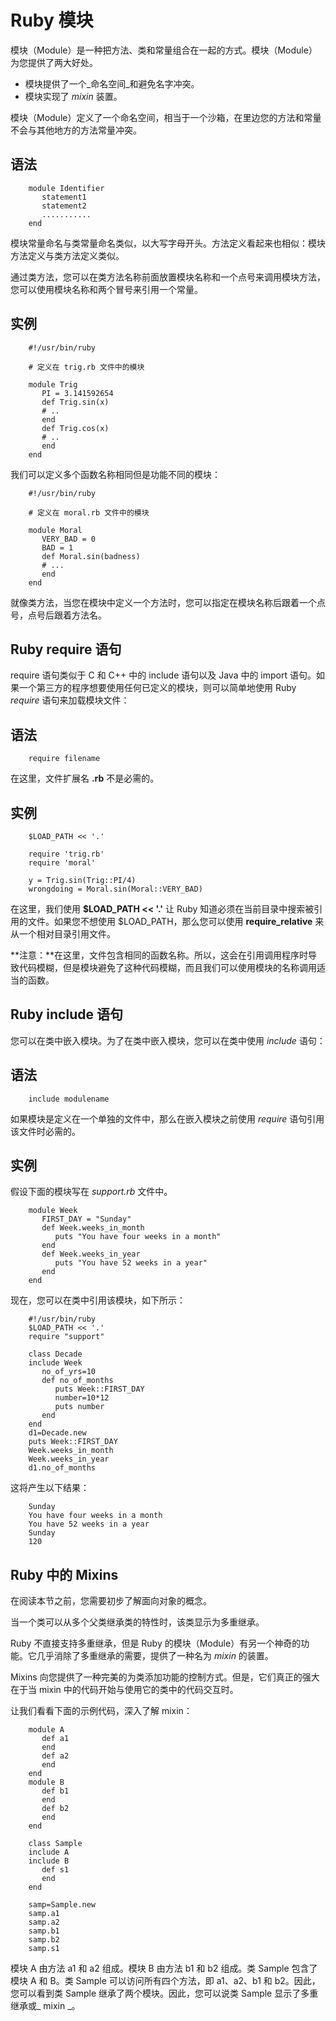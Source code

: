# Ruby 模块

模块（Module）是一种把方法、类和常量组合在一起的方式。模块（Module）为您提供了两大好处。

* 模块提供了一个_命名空间_和避免名字冲突。
* 模块实现了 _mixin_ 装置。

模块（Module）定义了一个命名空间，相当于一个沙箱，在里边您的方法和常量不会与其他地方的方法常量冲突。

## 语法

```
    module Identifier
       statement1
       statement2
       ...........
    end
```

模块常量命名与类常量命名类似，以大写字母开头。方法定义看起来也相似：模块方法定义与类方法定义类似。

通过类方法，您可以在类方法名称前面放置模块名称和一个点号来调用模块方法，您可以使用模块名称和两个冒号来引用一个常量。

## 实例

```
    #!/usr/bin/ruby

    # 定义在 trig.rb 文件中的模块

    module Trig
       PI = 3.141592654
       def Trig.sin(x)
       # ..
       end
       def Trig.cos(x)
       # ..
       end
    end
```

我们可以定义多个函数名称相同但是功能不同的模块：

```
    #!/usr/bin/ruby

    # 定义在 moral.rb 文件中的模块

    module Moral
       VERY_BAD = 0
       BAD = 1
       def Moral.sin(badness)
       # ...
       end
    end
```

就像类方法，当您在模块中定义一个方法时，您可以指定在模块名称后跟着一个点号，点号后跟着方法名。

## Ruby require 语句

require 语句类似于 C 和 C++ 中的 include 语句以及 Java 中的 import 语句。如果一个第三方的程序想要使用任何已定义的模块，则可以简单地使用 Ruby _require_ 语句来加载模块文件：

## 语法

```
    require filename
```

在这里，文件扩展名 **.rb** 不是必需的。

## 实例

```
    $LOAD_PATH << '.'

    require 'trig.rb'
    require 'moral'

    y = Trig.sin(Trig::PI/4)
    wrongdoing = Moral.sin(Moral::VERY_BAD)
```

在这里，我们使用 **$LOAD_PATH << '.'** 让 Ruby 知道必须在当前目录中搜索被引用的文件。如果您不想使用 $LOAD_PATH，那么您可以使用 **require_relative** 来从一个相对目录引用文件。

**注意：**在这里，文件包含相同的函数名称。所以，这会在引用调用程序时导致代码模糊，但是模块避免了这种代码模糊，而且我们可以使用模块的名称调用适当的函数。

## Ruby include 语句
您可以在类中嵌入模块。为了在类中嵌入模块，您可以在类中使用 _include_ 语句：

## 语法

```
    include modulename
```

如果模块是定义在一个单独的文件中，那么在嵌入模块之前使用 _require_ 语句引用该文件时必需的。

## 实例

假设下面的模块写在 _support.rb_ 文件中。

```
    module Week
       FIRST_DAY = "Sunday"
       def Week.weeks_in_month
          puts "You have four weeks in a month"
       end
       def Week.weeks_in_year
          puts "You have 52 weeks in a year"
       end
    end
```

现在，您可以在类中引用该模块，如下所示：

```
    #!/usr/bin/ruby
    $LOAD_PATH << '.'
    require "support"

    class Decade
    include Week
       no_of_yrs=10
       def no_of_months
          puts Week::FIRST_DAY
          number=10*12
          puts number
       end
    end
    d1=Decade.new
    puts Week::FIRST_DAY
    Week.weeks_in_month
    Week.weeks_in_year
    d1.no_of_months
```

这将产生以下结果：

```
    Sunday
    You have four weeks in a month
    You have 52 weeks in a year
    Sunday
    120
```
## Ruby 中的 Mixins

在阅读本节之前，您需要初步了解面向对象的概念。

当一个类可以从多个父类继承类的特性时，该类显示为多重继承。

Ruby 不直接支持多重继承，但是 Ruby 的模块（Module）有另一个神奇的功能。它几乎消除了多重继承的需要，提供了一种名为 _mixin_ 的装置。

Mixins 向您提供了一种完美的为类添加功能的控制方式。但是，它们真正的强大在于当 mixin 中的代码开始与使用它的类中的代码交互时。

让我们看看下面的示例代码，深入了解 mixin：

```
    module A
       def a1
       end
       def a2
       end
    end
    module B
       def b1
       end
       def b2
       end
    end

    class Sample
    include A
    include B
       def s1
       end
    end

    samp=Sample.new
    samp.a1
    samp.a2
    samp.b1
    samp.b2
    samp.s1
```

模块 A 由方法 a1 和 a2 组成。模块 B 由方法 b1 和 b2 组成。类 Sample 包含了模块 A 和 B。类 Sample 可以访问所有四个方法，即 a1、a2、b1 和 b2。因此，您可以看到类 Sample 继承了两个模块。因此，您可以说类 Sample 显示了多重继承或_ mixin _。  
